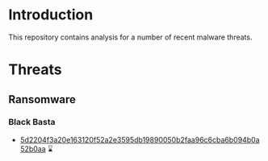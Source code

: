 # Introduction

This repository contains analysis for a number of recent malware threats.

# Threats

## Ransomware

### Black Basta

* [5d2204f3a20e163120f52a2e3595db19890050b2faa96c6cba6b094b0a52b0aa](./Ransomware/Black%20Basta/5d2204f3a20e163120f52a2e3595db19890050b2faa96c6cba6b094b0a52b0aa/README.md) ⌛

